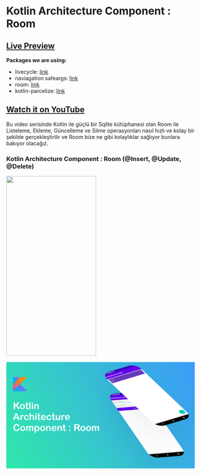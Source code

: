 # Kotlin Architecture Component : Room

## [Live Preview](https://github.com/cmrnrbs/KotlinRoom#/)

**Packages we are using:**

- livecycle: [link](https://pub.dev/packages/flutter_svg)
- naviagation safeargs: [link](https://developer.android.com/guide/navigation/navigation-pass-data)
- room: [link](https://developer.android.com/jetpack/androidx/releases/room)
- kotlin-parcelize: [link](https://developer.android.com/kotlin/parcelize)


## [Watch it on YouTube](https://youtu.be/_uOgXpEHNbc)

Bu video serisinde Kotlin ile güçlü bir Sqlite kütüphanesi olan Room ile Listeleme, Ekleme, Güncelleme ve Silme operasyonları nasıl hızlı ve kolay bir şekilde gerçekleştirilir ve Room bize ne gibi kolaylıklar sağlıyor bunlara bakıyor olacağız.
### Kotlin Architecture Component : Room (@Insert, @Update, @Delete)

<img src="/record.gif" width="240" height="480" />

![App UI](/preview.png)
